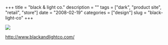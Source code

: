 +++
title = "black & light co."
description = ""
tags = ["dark", "product site", "retail", "store"]
date = "2008-02-19"
categories = ["design"]
slug = "black-light-co"
+++


 

  <div id="screens-thumbs" class="clearfix">
    <div class="txt-center" id="design-submission"><a href="http://www.blackandlightco.com/"><img id='bluga-thumbnail-903' class='bluga-thumbnail large' src='/media/bluga/
wt47f279d44c8a2_0.jpg'/></a></div>  
  </div>   
<p><a href="http://www.blackandlightco.com/">http://www.blackandlightco.com/</a></p>




